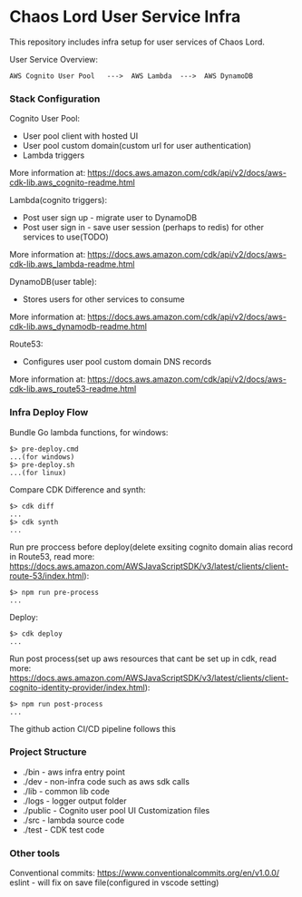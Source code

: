 # Chaos Lord User Service Infra
This repository includes infra setup for user services of Chaos Lord. 

User Service Overview:

    AWS Cognito User Pool   --->  AWS Lambda  --->  AWS DynamoDB

### Stack Configuration
Cognito User Pool:
- User pool client with hosted UI
- User pool custom domain(custom url for user authentication)
- Lambda triggers

More information at: https://docs.aws.amazon.com/cdk/api/v2/docs/aws-cdk-lib.aws_cognito-readme.html

Lambda(cognito triggers):
- Post user sign up - migrate user to DynamoDB
- Post user sign in - save user session (perhaps to redis) for other services to use(TODO)

More information at: https://docs.aws.amazon.com/cdk/api/v2/docs/aws-cdk-lib.aws_lambda-readme.html

DynamoDB(user table):
- Stores users for other services to consume

More information at: https://docs.aws.amazon.com/cdk/api/v2/docs/aws-cdk-lib.aws_dynamodb-readme.html

Route53:
- Configures user pool custom domain DNS records

More information at: https://docs.aws.amazon.com/cdk/api/v2/docs/aws-cdk-lib.aws_route53-readme.html

### Infra Deploy Flow
Bundle Go lambda functions, for windows:

    $> pre-deploy.cmd
    ...(for windows)
    $> pre-deploy.sh
    ...(for linux)
  
Compare CDK Difference and synth:

    $> cdk diff
    ...
    $> cdk synth
    ...

Run pre proccess before deploy(delete exsiting cognito domain alias record in Route53, read more: https://docs.aws.amazon.com/AWSJavaScriptSDK/v3/latest/clients/client-route-53/index.html):

    $> npm run pre-process
    ...
    
Deploy:

    $> cdk deploy
    ...

Run post process(set up aws resources that cant be set up in cdk, read more: https://docs.aws.amazon.com/AWSJavaScriptSDK/v3/latest/clients/client-cognito-identity-provider/index.html):

    $> npm run post-process
    ...

The github action CI/CD pipeline follows this

### Project Structure
- ./bin - aws infra entry point
- ./dev - non-infra code such as aws sdk calls
- ./lib - common lib code
- ./logs - logger output folder
- ./public - Cognito user pool UI Customization files
- ./src - lambda source code
- ./test - CDK test code

### Other tools
Conventional commits: https://www.conventionalcommits.org/en/v1.0.0/
eslint - will fix on save file(configured in vscode setting)
